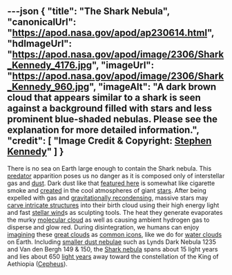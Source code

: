 ---json
{
  "title": "The Shark Nebula",
  "canonicalUrl": "https://apod.nasa.gov/apod/ap230614.html",
  "hdImageUrl": "https://apod.nasa.gov/apod/image/2306/Shark_Kennedy_4176.jpg",
  "imageUrl": "https://apod.nasa.gov/apod/image/2306/Shark_Kennedy_960.jpg",
  "imageAlt": "A dark brown cloud that appears similar to a shark is seen against a background filled with stars and less prominent blue-shaded nebulas. Please see the explanation for more detailed information.",
  "credit": [
    "Image Credit & Copyright: [Stephen Kennedy](https://www.instagram.com/occupyspacecreations/)"
  ]
}
---

There is no sea on Earth large enough to contain the Shark nebula. This [predator](https://oceantoday.noaa.gov/endoceansharks/) apparition poses us no danger as it is composed only of interstellar gas and [dust](http://apod.nasa.gov/apod/ap030706.html). Dark dust like that [featured here](https://www.instagram.com/p/CskcSjVsGKH/) is somewhat like cigarette smoke and [created](https://en.wikipedia.org/wiki/Cosmic_dust#Dust_grain_formation) in the cool atmospheres of giant [stars](https://science.nasa.gov/astrophysics/focus-areas/how-do-stars-form-and-evolve). After being expelled with gas and [gravitationally recondensing](https://www.youtube.com/watch?v=YbdwTwB8jtc), massive stars may [carve intricate structures](https://apod.nasa.gov/apod/ap221020.html) into their birth cloud using their high energy light and fast [stellar wind](https://apod.nasa.gov/apod/ap000318.html)s as sculpting tools. The heat they generate evaporates the murky [molecular cloud](https://apod.nasa.gov/apod/ap230129.html) as well as causing ambient hydrogen gas to disperse and glow red. During disintegration, we humans can enjoy [imagining](https://apod.nasa.gov/apod/ap120124.html) these [great clouds](https://apod.nasa.gov/apod/ap141008.html) as [common icons](https://en.wikipedia.org/wiki/Pareidolia), like we do for [water clouds](https://cloudappreciationsociety.org/) on Earth. Including [smaller dust nebulae](https://apod.nasa.gov/apod/image/1509/shark_toet_1000_anno.jpg) such as Lynds Dark Nebula 1235 and Van den Bergh 149 & 150, the [Shark nebula](https://www.galactic-hunter.com/post/the-shark-nebula) spans about 15 light years and lies about 650 [light years](https://spaceplace.nasa.gov/light-year/) away toward the constellation of the King of Aethiopia ([Cepheus](https://en.wikipedia.org/wiki/Cepheus_(constellation))).
